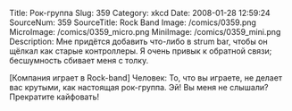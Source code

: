 Title: Рок-группа 
Slug: 359 
Category: xkcd 
Date: 2008-01-28 12:59:24 
SourceNum: 359 
SourceTitle: Rock Band 
Image: /comics/0359.png 
MicroImage: /comics/0359_micro.png 
MiniImage: /comics/0359_mini.png 
Description: Мне придётся добавить что-либо в strum bar, чтобы он щёлкал как старые контроллеры. Я очень привык к обратной связи; бесшумность сбивает меня с толку. 

[Компания играет в Rock-band]
Человек: То, что вы играете, не делает вас крутыми, как настоящая рок-группа. Эй! Вы меня не слышали? Прекратите кайфовать!